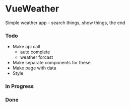 # VueWeather
Simple weather app - search things, show things, the end

### Todo
- Make api call
  - auto complete
  - weather forcast
- Make separate components for these
- Make page with data
- Style
### In Progress

### Done
